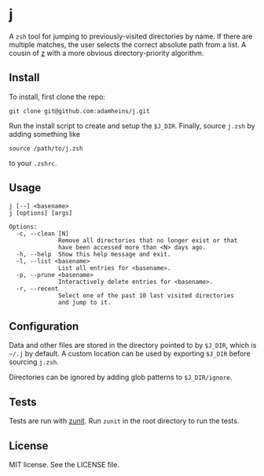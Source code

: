 # j

A `zsh` tool for jumping to previously-visited directories by name. If there
are multiple matches, the user selects the correct absolute path from a list. A
cousin of [z](https://github.com/rupa/z) with a more obvious directory-priority
algorithm.

## Install

To install, first clone the repo:
```
git clone git@github.com:adamheins/j.git
```
Run the install script to create and setup the `$J_DIR`. Finally, source
`j.zsh` by adding something like
```
source /path/to/j.zsh
```
to your `.zshrc`.

## Usage

```
j [--] <basename>
j [options] [args]

Options:
  -c, --clean [N]
              Remove all directories that no longer exist or that
              have been accessed more than <N> days ago.
  -h, --help  Show this help message and exit.
  -l, --list <basename>
              List all entries for <basename>.
  -p, --prune <basename>
              Interactively delete entries for <basename>.
  -r, --recent
              Select one of the past 10 last visited directories
              and jump to it.
```

## Configuration

Data and other files are stored in the directory pointed to by `$J_DIR`, which
is `~/.j` by default. A custom location can be used by exporting `$J_DIR`
before sourcing `j.zsh`.

Directories can be ignored by adding glob patterns to `$J_DIR/ignore`.

## Tests

Tests are run with [zunit](https://zunit.xyz). Run `zunit` in the root
directory to run the tests.

## License

MIT license. See the LICENSE file.
